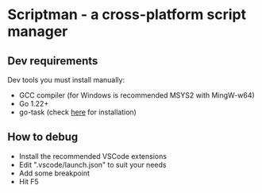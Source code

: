 # Scriptman - a cross-platform script manager

## Dev requirements

Dev tools you must install manually:

- GCC compiler (for Windows is recommended MSYS2 with MingW-w64)
- Go 1.22+
- go-task (check [here](https://taskfile.dev/#/installation?id=package-managers) for installation)

## How to debug

- Install the recommended VSCode extensions
- Edit ".vscode/launch.json" to suit your needs
- Add some breakpoint
- Hit F5
